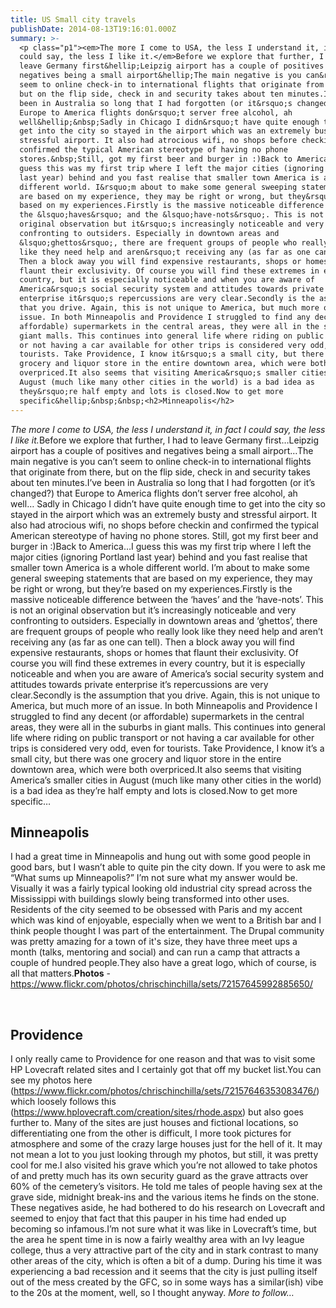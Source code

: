 ```yaml
---
title: US Small city travels
publishDate: 2014-08-13T19:16:01.000Z
summary: >-
  <p class="p1"><em>The more I come to USA, the less I understand it, in fact I
  could say, the less I like it.</em>Before we explore that further, I had to
  leave Germany first&hellip;Leipzig airport has a couple of positives and
  negatives being a small airport&hellip;The main negative is you can&rsquo;t
  seem to online check-in to international flights that originate from there,
  but on the flip side, check in and security takes about ten minutes.I&rsquo;ve
  been in Australia so long that I had forgotten (or it&rsquo;s changed?) that
  Europe to America flights don&rsquo;t server free alcohol, ah
  well&hellip;&nbsp;Sadly in Chicago I didn&rsquo;t have quite enough time to
  get into the city so stayed in the airport which was an extremely busty and
  stressful airport. It also had atrocious wifi, no shops before checkin and
  confirmed the typical American stereotype of having no phone
  stores.&nbsp;Still, got my first beer and burger in :)Back to America&hellip;I
  guess this was my first trip where I left the major cities (ignoring Portland
  last year) behind and you fast realise that smaller town America is a whole
  different world. I&rsquo;m about to make some general sweeping statements that
  are based on my experience, they may be right or wrong, but they&rsquo;re
  based on my experiences.Firstly is the massive noticeable difference between
  the &lsquo;haves&rsquo; and the &lsquo;have-nots&rsquo;. This is not an
  original observation but it&rsquo;s increasingly noticeable and very
  confronting to outsiders. Especially in downtown areas and
  &lsquo;ghettos&rsquo;, there are frequent groups of people who really look
  like they need help and aren&rsquo;t receiving any (as far as one can tell).
  Then a block away you will find expensive restaurants, shops or homes that
  flaunt their exclusivity. Of course you will find these extremes in every
  country, but it is especially noticeable and when you are aware of
  America&rsquo;s social security system and attitudes towards private
  enterprise it&rsquo;s repercussions are very clear.Secondly is the assumption
  that you drive. Again, this is not unique to America, but much more of an
  issue. In both Minneapolis and Providence I struggled to find any decent (or
  affordable) supermarkets in the central areas, they were all in the suburbs in
  giant malls. This continues into general life where riding on public transport
  or not having a car available for other trips is considered very odd, even for
  tourists. Take Providence, I know it&rsquo;s a small city, but there was one
  grocery and liquor store in the entire downtown area, which were both
  overpriced.It also seems that visiting America&rsquo;s smaller cities in
  August (much like many other cities in the world) is a bad idea as
  they&rsquo;re half empty and lots is closed.Now to get more
  specific&hellip;&nbsp;&nbsp;<h2>Minneapolis</h2>
---
```

<p class="p1"><em>The more I come to USA, the less I understand it, in fact I could say, the less I like it.</em>Before we explore that further, I had to leave Germany first&hellip;Leipzig airport has a couple of positives and negatives being a small airport&hellip;The main negative is you can&rsquo;t seem to online check-in to international flights that originate from there, but on the flip side, check in and security takes about ten minutes.I&rsquo;ve been in Australia so long that I had forgotten (or it&rsquo;s changed?) that Europe to America flights don&rsquo;t server free alcohol, ah well&hellip;&nbsp;Sadly in Chicago I didn&rsquo;t have quite enough time to get into the city so stayed in the airport which was an extremely busty and stressful airport. It also had atrocious wifi, no shops before checkin and confirmed the typical American stereotype of having no phone stores.&nbsp;Still, got my first beer and burger in :)Back to America&hellip;I guess this was my first trip where I left the major cities (ignoring Portland last year) behind and you fast realise that smaller town America is a whole different world. I&rsquo;m about to make some general sweeping statements that are based on my experience, they may be right or wrong, but they&rsquo;re based on my experiences.Firstly is the massive noticeable difference between the &lsquo;haves&rsquo; and the &lsquo;have-nots&rsquo;. This is not an original observation but it&rsquo;s increasingly noticeable and very confronting to outsiders. Especially in downtown areas and &lsquo;ghettos&rsquo;, there are frequent groups of people who really look like they need help and aren&rsquo;t receiving any (as far as one can tell). Then a block away you will find expensive restaurants, shops or homes that flaunt their exclusivity. Of course you will find these extremes in every country, but it is especially noticeable and when you are aware of America&rsquo;s social security system and attitudes towards private enterprise it&rsquo;s repercussions are very clear.Secondly is the assumption that you drive. Again, this is not unique to America, but much more of an issue. In both Minneapolis and Providence I struggled to find any decent (or affordable) supermarkets in the central areas, they were all in the suburbs in giant malls. This continues into general life where riding on public transport or not having a car available for other trips is considered very odd, even for tourists. Take Providence, I know it&rsquo;s a small city, but there was one grocery and liquor store in the entire downtown area, which were both overpriced.It also seems that visiting America&rsquo;s smaller cities in August (much like many other cities in the world) is a bad idea as they&rsquo;re half empty and lots is closed.Now to get more specific&hellip;&nbsp;&nbsp;<h2>Minneapolis</h2>

I had a great time in Minneapolis and hung out with some good people in good bars, but I wasn&rsquo;t able to quite pin the city down. If you were to ask me &ldquo;What sums up Minneapolis?&rdquo; I&rsquo;m not sure what my answer would be. Visually it was a fairly typical looking old industrial city spread across the Mississippi with buildings slowly being transformed into other uses. Residents of the city seemed to be obsessed with Paris and my accent which was kind of enjoyable, especially when we went to a British bar and I think people thought I was part of the entertainment. The Drupal community was pretty amazing for a town of it&#39;s size, they have three meet ups a month (talks, mentoring and social) and can run a camp that attracts a couple of hundred people.They also have a great logo, which of course, is all that matters.<strong>Photos</strong> - <a href="https://www.flickr.com/photos/chrischinchilla/sets/72157645992885650/"><span class="s2">https://www.flickr.com/photos/chrischinchilla/sets/72157645992885650/</a>&nbsp;<p class="p1">&nbsp;<h2>Providence</h2>

I only really came to Providence for one reason and that was to visit some HP Lovecraft related sites and I certainly got that off my bucket list.You can see my photos here (<a href="https://www.flickr.com/photos/chrischinchilla/sets/72157646353083476/"><span class="s2">https://www.flickr.com/photos/chrischinchilla/sets/72157646353083476/</a>) which loosely follows this (<a href="https://www.hplovecraft.com/creation/sites/rhode.aspx"><span class="s2">https://www.hplovecraft.com/creation/sites/rhode.aspx</a>) but also goes further to. Many of the sites are just houses and fictional locations, so differentiating one from the other is difficult, I more took pictures for atmosphere and some of the crazy large houses just for the hell of it. It may not mean a lot to you just looking through my photos, but still, it was pretty cool for me.I also visited his grave which you&rsquo;re not allowed to take photos of and pretty much has its own security guard as the grave attracts over 60% of the cemetery&rsquo;s visitors. He told me tales of people having sex at the grave side, midnight break-ins and the various items he finds on the stone. These negatives aside, he had bothered to do his research on Lovecraft and seemed to enjoy that fact that this pauper in his time had ended up becoming so infamous.I&rsquo;m not sure what it was like in Lovecraft&rsquo;s time, but the area he spent time in is now a fairly wealthy area with an Ivy league college, thus a very attractive part of the city and in stark contrast to many other areas of the city, which is often a bit of a dump. During his time it was experiencing a bad recession and it seems that the city is just pulling itself out of the mess created by the GFC, so in some ways has a similar(ish) vibe to the 20s at the moment, well, so I thought anyway.&nbsp;<em>More to follow&hellip;</em>
